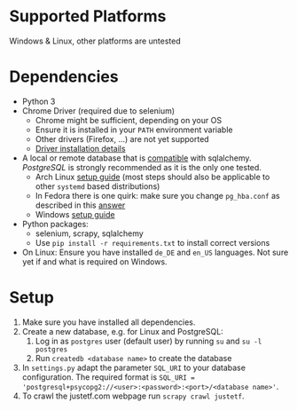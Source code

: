 Supported Platforms
===================
Windows & Linux, other platforms are untested

Dependencies
============
* Python 3
* Chrome Driver (required due to selenium)
    * Chrome might be sufficient, depending on your OS
    * Ensure it is installed in your `PATH` environment variable  
    * Other drivers (Firefox, ...) are not yet supported
    * [Driver installation details](https://selenium-python.readthedocs.io/installation.html)
* A local or remote database that is [compatible](https://www.sqlalchemy.org/features.html) with sqlalchemy. 
    *PostgreSQL* is strongly recommended as it is the only one tested.
    * Arch Linux [setup guide](https://wiki.archlinux.org/index.php/PostgreSQL) (most steps should also be applicable to other `systemd` based distributions)
    * In Fedora there is one quirk: make sure you change `pg_hba.conf` as described in this [answer](https://support.plesk.com/hc/en-us/articles/360024041714-Unable-to-change-PostgreSQL-admin-password-or-log-in-to-PostgreSQL-on-Plesk-psql-FATAL-Ident-authentication-failed-for-user-postgres-)
    * Windows [setup guide](https://www.postgresqltutorial.com/install-postgresql/)
* Python packages: 
    * selenium, scrapy, sqlalchemy
    * Use `pip install -r requirements.txt` to install correct versions
* On Linux: Ensure you have installed `de_DE` and `en_US` languages. 
  Not sure yet if and what is required on Windows.
    
Setup
=====
1. Make sure you have installed all dependencies.
2. Create a new database, e.g. for Linux and PostgreSQL:
    1. Log in as `postgres` user (default user) by running `su` and `su -l postgres`
    2. Run `createdb <database name>` to create the database
3. In `settings.py` adapt the parameter `SQL_URI` to your database configuration. The required format is
`SQL_URI = 'postgresql+psycopg2://<user>:<password>:<port>/<database name>'`.
4. To crawl the justetf.com webpage run `scrapy crawl justetf`. 
    
